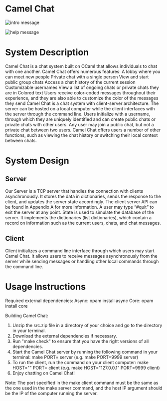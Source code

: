 # Camel Chat

![intro message](https://user-images.githubusercontent.com/8934469/34177805-c3964d58-e4b9-11e7-818d-6748bcb8dbbf.png)

![help message](https://user-images.githubusercontent.com/8934469/34177841-ee4ba002-e4b9-11e7-943e-88cd2e835384.png)

# System Description

Camel Chat is a chat system built on OCaml that allows individuals to chat with one another.
Camel Chat offers numerous features:
A lobby where you can meet new people
Private chat with a single person
View and start public group chats
Access a chat history of the current session
Customizable usernames
View a list of ongoing chats or private chats they are in
Colored text
Users receive color-coded messages throughout their experience, and they are also able to customize the color of the messages they send
Camel Chat is a chat system with client-server architecture. The server can be hosted on a local computer while the client interfaces with the server through the command line. Users initialize with a username, through which they are uniquely identified and can create public chats or private chats with other users. Any user may join a public chat, but not a private chat between two users. Camel Chat offers users a number of other functions, such as viewing the chat history or switching their local context between chats.

# System Design

## Server
Our Server is a TCP server that handles the connection with clients asynchronously. It stores the data in dictionaries, sends the response to the client, and updates the server state accordingly. The client server API can be found in Appendix A for more information. A user may type “#quit” to exit the server at any point. 
State is used to simulate the database of the server. It implements the dictionaries (list dictionaries), which contain a record on information such as the current users, chats, and chat messages. 
## Client 
Client initializes a command line interface through which users may start Camel Chat. It allows users to receive messages asynchronously from the server while sending messages or handling other local commands through the command line. 

# Usage Instructions

Required external dependencies:
	Async: opam install async
	Core: opam install core

Building Camel Chat:

1. Unzip the src.zip file in a directory of your choice and go to the directory
in your terminal.
2. Download the external dependencies if necessary.
3. Run "make check" to ensure that you have the right versions of all
dependencies.
4. Start the Camel Chat server by running the following command in your terminal:
	make PORT=<port number> server
	(e.g. make PORT=9999 server)
5. To run the client, run the command on your client computer:
	make HOST="<host IP>" PORT=<IP port> client
	(e.g. make HOST="127.0.0.1" PORT=9999 client)
6. Enjoy chatting on Camel Chat!

Note: The port specified in the make client command must be the same as the
one used in the make server command, and the host IP argument should be the IP
of the computer running the server.
